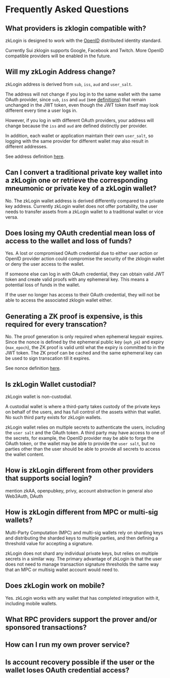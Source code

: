 # Frequently Asked Questions

## What providers is zklogin compatible with?

zkLogin is designed to work with the [OpenID](https://openid.net/) distributed identity standard. 

Currently Sui zklogin supports Google, Facebook and Twitch. More OpenID compatible providers will be enabled in the future. 

## Will my zkLogin Address change?

zkLogin address is derived from `sub`, `iss`, `aud` and `user_salt`.

The address will not change if you log in to the same wallet with the same OAuth provider, since `sub`, `iss` and `aud` (see [definitions](../content/how_zklogin_works.md#definitions)) that remain unchanged in the JWT token, even though the JWT token itself may look different every time a user logs in.

However, if you log in with different OAuth providers, your address will change because the `iss` and `aud` are defined distinctly per provider.

In addition, each wallet or application maintain their own `user_salt`, so logging with the same provider for different wallet may also result in different addresses.

See address definition [here](../content/how_zklogin_works.md#zklogin-address-definition).

## Can I convert a traditional private key wallet into a zkLogin one or retrieve the corresponding mneumonic or private key of a zkLogin wallet?

No. The zkLogin wallet address is derived differently compared to a private key address. Currently zkLogin wallet does not offer portability, the user needs to transfer assets from a zkLogin wallet to a traditional wallet or vice versa.

## Does losing my OAuth credential mean loss of access to the wallet and loss of funds?

Yes. A lost or compromised OAuth credential due to either user action or OpenID provider action could compromise the security of the zklogin wallet or deny the user access to the wallet. 

If someone else can log in with OAuth credential, they can obtain valid JWT token and create valid proofs with any ephemeral key. This means a potential loss of funds in the wallet.

If the user no longer has access to their OAuth credential, they will not be able to access the associated zklogin wallet either. 

## Generating a ZK proof is expensive, is this required for every transcation?

No. The proof generation is only required when ephemeral keypair expires. Since the nonce is defined by the ephemeral public key (`eph_pk`) and expiry (`max_epoch`), the ZK proof is valid until what the expiry is committed to in the JWT token. The ZK proof can be cached and the same ephemeral key can be used to sign transcation till it expires.

See nonce definition [here](./how_zklogin_works.md#notation).

## Is zkLogin Wallet custodial? 

zkLogin wallet is non-custodial. 

A custodial wallet is where a third-party takes custody of the private keys on behalf of the users, and has full control of the assets within that wallet. No such third party exists for zkLogin wallets. 

zkLogin wallet relies on multiple secrets to authenticate the users, including the `user salt` and the OAuth token. A third party may have access to one of the secrets, for example, the OpenID provider may be able to forge the OAuth token, or the wallet may be able to provide the `user salt`, but no parties other than the user should be able to provide all secrets to access the wallet content.

## How is zkLogin different from other providers that supports social login?

mention zkAA, openpubkey, privy, account abstraction in general
also Web3Auth, DAuth

## How is zkLogin different from MPC or multi-sig wallets?

Multi-Party Computation (MPC) and multi-sig wallets rely on sharding keys and distributing the sharded keys to multiple parties, and then defining a threshold value for accepting a signature. 

zkLogin does not shard any individual private keys, but relies on multiple secrets in a similar way. The primary advantage of zkLogin is that the user does not need to manage transaction signature thresholds the same way that an MPC or multisig wallet account would need to. 

## Does zkLogin work on mobile? 

Yes. zkLogin works with any wallet that has completed integration with it, including mobile wallets.  

## What RPC providers support the prover and/or sponsored transactions?

## How can I run my own prover service?

## Is account recovery possible if the user or the wallet loses OAuth credential access? 



